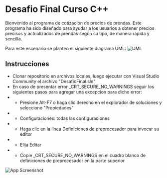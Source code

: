 
# Desafio Final Curso C++
Bienvenido al programa de cotización de precios de prendas. Este programa ha sido diseñado para ayudar a los usuarios a obtener precios precisos y actualizados de prendas según su tipo, de manera rápida y sencilla.

Para este escenario se planteo el siguiente diagrama UML:
![UML](https://i.stack.imgur.com/VjogY.png)


## Instrucciones

- Clonar repositorio en archivos locales, luego ejecutar con Visual Studio Community el archivo "DesafioFinal.sln"
- En caso de presentar error _CRT_SECURE_NO_WARNINGS seguir los siguientes pasos para agregar una excepcion para dicho error:
- - Presione Alt-F7 o haga clic derecho en el explorador de soluciones y seleccione "Propiedades"
- - Configuraciones: todas las configuraciones
- - Haga clic en la línea Definiciones de preprocesador para invocar su editor
- - Elija Editar
- - Copie _CRT_SECURE_NO_WARNINGS en el cuadro blanco de definiciones de preprocesador en la parte superior


![App Screenshot](https://i.stack.imgur.com/VjogY.png)

